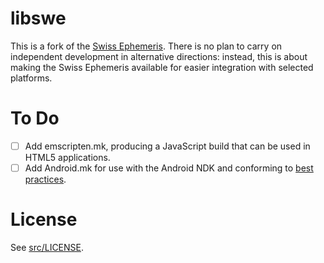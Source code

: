 # libswe

This is a fork of the [Swiss Ephemeris][sweph].  There is no plan to carry on independent development in alternative directions: instead, this is about making the Swiss Ephemeris available for easier integration with selected platforms.

# To Do

- [ ] Add emscripten.mk, producing a JavaScript build that can be used in HTML5 applications.
- [ ] Add Android.mk for use with the Android NDK and conforming to [best practices][vleu-authors].

# License

See [src/LICENSE](src/LICENSE).

[sweph]: http://www.astro.com/swisseph/
[vleu-authors]: http://ndkinfo.vleu.net/best-practices-authors
